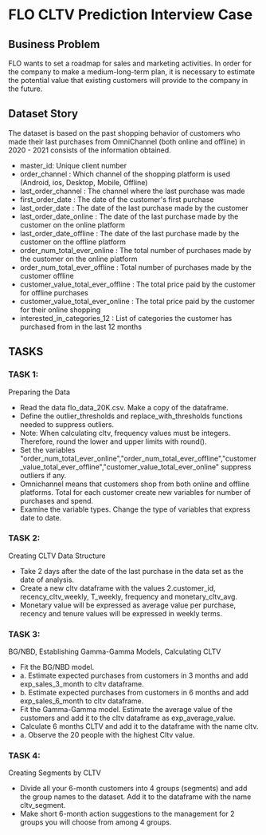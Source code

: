 # FLO CLTV Prediction Interview Case

## Business Problem
FLO wants to set a roadmap for sales and marketing activities.
In order for the company to make a medium-long-term plan, it is necessary to estimate the potential value that existing customers will provide to the company in the future.

## Dataset Story
The dataset is based on the past shopping behavior of customers who made their last purchases from OmniChannel (both online and offline) in 2020 - 2021 consists of the information obtained.

- master_id: Unique client number
- order_channel : Which channel of the shopping platform is used (Android, ios, Desktop, Mobile, Offline)
- last_order_channel : The channel where the last purchase was made
- first_order_date : The date of the customer's first purchase
- last_order_date : The date of the last purchase made by the customer
- last_order_date_online : The date of the last purchase made by the customer on the online platform
- last_order_date_offline : The date of the last purchase made by the customer on the offline platform
- order_num_total_ever_online : The total number of purchases made by the customer on the online platform
- order_num_total_ever_offline : Total number of purchases made by the customer offline
- customer_value_total_ever_offline : The total price paid by the customer for offline purchases
- customer_value_total_ever_online : The total price paid by the customer for their online shopping
- interested_in_categories_12 : List of categories the customer has purchased from in the last 12 months



## TASKS

### TASK 1: 
Preparing the Data
- Read the data flo_data_20K.csv. Make a copy of the dataframe.
- Define the outlier_thresholds and replace_with_thresholds functions needed to suppress outliers.
- Note: When calculating cltv, frequency values must be integers. Therefore, round the lower and upper limits with round().
- Set the variables "order_num_total_ever_online","order_num_total_ever_offline","customer_value_total_ever_offline","customer_value_total_ever_online"  suppress outliers if any.
- Omnichannel means that customers shop from both online and offline platforms. Total for each customer create new variables for number of purchases and spend.
- Examine the variable types. Change the type of variables that express date to date.

### TASK 2: 
Creating CLTV Data Structure
- Take 2 days after the date of the last purchase in the data set as the date of analysis.
- Create a new cltv dataframe with the values 2.customer_id, recency_cltv_weekly, T_weekly, frequency and monetary_cltv_avg.
- Monetary value will be expressed as average value per purchase, recency and tenure values will be expressed in weekly terms.


### TASK 3: 
BG/NBD, Establishing Gamma-Gamma Models, Calculating CLTV
- Fit the BG/NBD model.
- a. Estimate expected purchases from customers in 3 months and add exp_sales_3_month to cltv dataframe.
- b. Estimate expected purchases from customers in 6 months and add exp_sales_6_month to cltv dataframe.
- Fit the Gamma-Gamma model. Estimate the average value of the customers and add it to the cltv dataframe as exp_average_value.
- Calculate 6 months CLTV and add it to the dataframe with the name cltv.
- a. Observe the 20 people with the highest Cltv value.

### TASK 4: 
Creating Segments by CLTV
- Divide all your 6-month customers into 4 groups (segments) and add the group names to the dataset. Add it to the dataframe with the name cltv_segment.
- Make short 6-month action suggestions to the management for 2 groups you will choose from among 4 groups.
